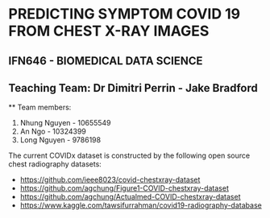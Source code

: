 PREDICTING SYMPTOM COVID 19 FROM CHEST X-RAY IMAGES
======
IFN646 - BIOMEDICAL DATA SCIENCE
------
Teaching Team: Dr Dimitri Perrin - Jake Bradford
------
** Team members:
1. Nhung Nguyen - 10655549
2. An Ngo - 10324399
3. Long Nguyen - 9786198


The current COVIDx dataset is constructed by the following open source chest radiography datasets:
* https://github.com/ieee8023/covid-chestxray-dataset
* https://github.com/agchung/Figure1-COVID-chestxray-dataset
* https://github.com/agchung/Actualmed-COVID-chestxray-dataset
* https://www.kaggle.com/tawsifurrahman/covid19-radiography-database
